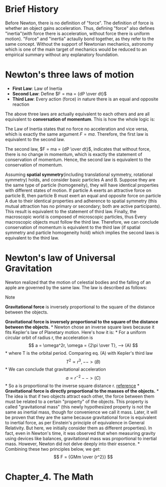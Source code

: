# Brief History
Before Newton, there is no definition of "force". The definition of force is whether an object gains acceleration. Thus, defining "force" also defines "inertia"(with force there is acceleration, without force there is uniform motion). "Force" and "inertia" actaully bond together, as they refer to the same concept. Without the support of Newtonian mechanics, astronomy which is one of the main target of mechanics would be reduced to an empirical summary without any explanatory foundation.

# Newton's three laws of motion
* **First Law**: Law of Inertia
* **Second Law**: Define $F = ma = {dP \over dt}$
* **Third Law**: Every action (force) in nature there is an equal and opposite reaction

The above three laws are actually equivalent to each others and are all equivalent to **conversation of momentum**. This is how the whole logic is:

The Law of Inertia states that no force no acceleration and vice versa, which is exactly the same argument $F = ma$. Therefore, the first law is equivalent to the second law.

The second law, $F = ma = {dP \over dt}$, indicates that without force, there is no change in momentum, which is exactly the statement of conservation of momentum. Hence, the second law is equivalent to the conservation of momentum.

Assuming **spatial symmetry**(including translational symmetry, rotational symmetry) holds, and consider basic particles A and B. Suppose they are the same type of particle (homogeneity), they will have identical properties with different states of motion. If particle A exerts an attractive force on particle B, then particle B must exert an equal and opposite force on particle A due to their identical properties and adherence to spatial symmetry (this mutual attraction has no primary or secondary; both are active participants). This result is equivalent to the statement of third law. Finally, the macroscopic world is composed of microscopic particles, thus Every macroscopic objects must follow the third law. Therefore, we can conclude conservation of momentum is equivalent to the third law (if spatial symmetry and particle homogeneity hold) which implies the second laws is equivalent to the third law.

# Newton's law of Universal Gravitation
Newton realized that the motion of celestial bodies and the falling of an apple are governed by the same law. The law is described as follows:
> [!NOTE]
> **Gravitational force** is inversely proportional to the square of the distance between the objects.

**Gravitational force is inversely proportional to the square of the distance between the objects.**
    * Newton chose an inverse square laws because it fits Kepler's law of Planetary motion. Here's how it is:
      * For a uniform circular orbit of radius r, the acceleration is 
          $$
          a = \omega^2r, \omega = {2\pi \over T}, --> (A)
          $$
        * where T is the orbital period. Comparing eq. (A) with Kepler's third law
          $$
          T^2 \propto r^3,  --> (B)
          $$
        * We can conclude that gravitational acceleration 
          $$
          a \propto r^{-2}  --> (C)
          $$
        * So a is proportional to the inverse square distance r. [reference](https://physics.stackexchange.com/questions/128245/how-was-newton-able-to-guess-that-gravitational-force-is-inversely-proportional)
    * **Gravitational force is directly proportional to the masses of the objects.**
      * The idea is that if two objects attract each other, the force between them must be related to a certain "property" of the objects. This property is called "gravitational mass" (this newly hypothesized property is not the same as inertial mass, though for convenience we call it mass. Later, it will be proven that they are the same because gravitational force is equivalent to inertial force, as per Einstein's principle of equivalence in General Relativity. But here, we initially consider them as different properties). In fact, even in Newton's time, it was observed that when measuring gravity using devices like balances, gravitational mass was proportional to inertial mass. However, Newton did not delve deeply into their essence. 
    * Combining these two principles below, we get: 
        $$
        F = {GMm \over {r^2}}
        $$

# Chapter_4. The Math

